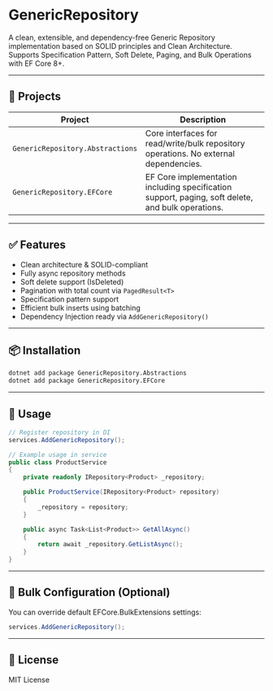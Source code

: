 
# GenericRepository

A clean, extensible, and dependency-free Generic Repository implementation based on SOLID principles and Clean Architecture.  
Supports Specification Pattern, Soft Delete, Paging, and Bulk Operations with EF Core 8+.

---

## 📁 Projects

| Project | Description |
|--------|-------------|
| `GenericRepository.Abstractions` | Core interfaces for read/write/bulk repository operations. No external dependencies. |
| `GenericRepository.EFCore` | EF Core implementation including specification support, paging, soft delete, and bulk operations.

---

## ✅ Features

- Clean architecture & SOLID-compliant
- Fully async repository methods
- Soft delete support (IsDeleted)
- Pagination with total count via `PagedResult<T>`
- Specification pattern support
- Efficient bulk inserts using batching
- Dependency Injection ready via `AddGenericRepository()`

---

## 📦 Installation

```bash
dotnet add package GenericRepository.Abstractions
dotnet add package GenericRepository.EFCore
```

---

## 🧪 Usage

```csharp
// Register repository in DI
services.AddGenericRepository();

// Example usage in service
public class ProductService
{
    private readonly IRepository<Product> _repository;

    public ProductService(IRepository<Product> repository)
    {
        _repository = repository;
    }

    public async Task<List<Product>> GetAllAsync()
    {
        return await _repository.GetListAsync();
    }
}
```

---

## 🔧 Bulk Configuration (Optional)

You can override default EFCore.BulkExtensions settings:

```csharp
services.AddGenericRepository();
```

---

## 📜 License

MIT License
